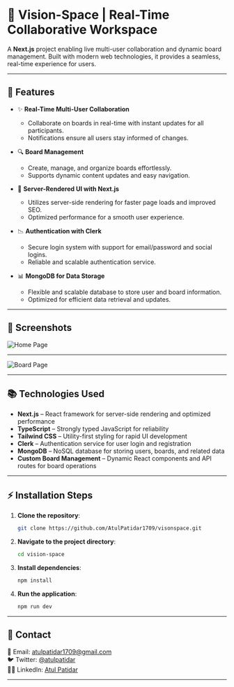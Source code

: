 # 🚀 Vision-Space | Real-Time Collaborative Workspace

A **Next.js** project enabling live multi-user collaboration and dynamic board management. Built with modern web technologies, it provides a seamless, real-time experience for users.

---

## 📌 Features

- ✨ **Real-Time Multi-User Collaboration**
  - Collaborate on boards in real-time with instant updates for all participants.
  - Notifications ensure all users stay informed of changes.

- 🔍 **Board Management**
  - Create, manage, and organize boards effortlessly.
  - Supports dynamic content updates and easy navigation.

- 🌲 **Server-Rendered UI with Next.js**
  - Utilizes server-side rendering for faster page loads and improved SEO.
  - Optimized performance for a smooth user experience.

- 📉 **Authentication with Clerk**
  - Secure login system with support for email/password and social logins.
  - Reliable and scalable authentication service.

- 📊 **MongoDB for Data Storage**
  - Flexible and scalable database to store user and board information.
  - Optimized for efficient data retrieval and updates.

---

## 📸 Screenshots

![Home Page](https://drive.google.com/uc?id=1NwjfJEI1j9BupRWUwObxz4POpjsc9T0k)

---

![Board Page](https://drive.google.com/uc?id=1PiyX7l3HyAuHF54KXOaBB68-RpZClrLO)

---

## 📚 Technologies Used

- **Next.js** – React framework for server-side rendering and optimized performance  
- **TypeScript** – Strongly typed JavaScript for reliability  
- **Tailwind CSS** – Utility-first styling for rapid UI development  
- **Clerk** – Authentication service for user login and registration  
- **MongoDB** – NoSQL database for storing users, boards, and related data  
- **Custom Board Management** – Dynamic React components and API routes for board operations  

---

## ⚡ Installation Steps

1. **Clone the repository**:
   ```bash
   git clone https://github.com/AtulPatidar1709/visonspace.git
2. **Navigate to the project directory**:
   ```bash
   cd vision-space
3. **Install dependencies**:
   ```bash
   npm install
4. **Run the application**:
   ```bash
   npm run dev

---

## 🔗 Contact

📧 Email: atulpatidar1709@gmail.com <br/>
🐦 Twitter: [@atulpatidar](https://x.com/ATUL4CODE) <br/>
👨‍💻 LinkedIn: [Atul Patidar](https://in.linkedin.com/in/atulpatidar09)

---

